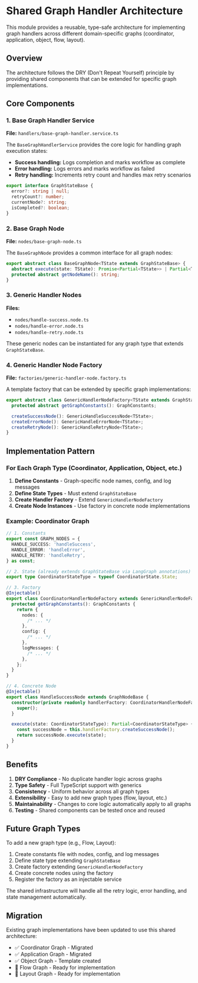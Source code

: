 # Shared Graph Handler Architecture

This module provides a reusable, type-safe architecture for implementing graph handlers across different domain-specific graphs (coordinator, application, object, flow, layout).

## Overview

The architecture follows the DRY (Don't Repeat Yourself) principle by providing shared components that can be extended for specific graph implementations.

## Core Components

### 1. Base Graph Handler Service

**File:** `handlers/base-graph-handler.service.ts`

The `BaseGraphHandlerService` provides the core logic for handling graph execution states:

- **Success handling:** Logs completion and marks workflow as complete
- **Error handling:** Logs errors and marks workflow as failed
- **Retry handling:** Increments retry count and handles max retry scenarios

```typescript
export interface GraphStateBase {
  error?: string | null;
  retryCount?: number;
  currentNode?: string;
  isCompleted?: boolean;
}
```

### 2. Base Graph Node

**File:** `nodes/base-graph-node.ts`

The `BaseGraphNode` provides a common interface for all graph nodes:

```typescript
export abstract class BaseGraphNode<TState extends GraphStateBase> {
  abstract execute(state: TState): Promise<Partial<TState>> | Partial<TState>;
  protected abstract getNodeName(): string;
}
```

### 3. Generic Handler Nodes

**Files:**

- `nodes/handle-success.node.ts`
- `nodes/handle-error.node.ts`
- `nodes/handle-retry.node.ts`

These generic nodes can be instantiated for any graph type that extends `GraphStateBase`.

### 4. Generic Handler Node Factory

**File:** `factories/generic-handler-node.factory.ts`

A template factory that can be extended by specific graph implementations:

```typescript
export abstract class GenericHandlerNodeFactory<TState extends GraphStateBase> {
  protected abstract getGraphConstants(): GraphConstants;

  createSuccessNode(): GenericHandleSuccessNode<TState>;
  createErrorNode(): GenericHandleErrorNode<TState>;
  createRetryNode(): GenericHandleRetryNode<TState>;
}
```

## Implementation Pattern

### For Each Graph Type (Coordinator, Application, Object, etc.)

1. **Define Constants** - Graph-specific node names, config, and log messages
2. **Define State Types** - Must extend `GraphStateBase`
3. **Create Handler Factory** - Extend `GenericHandlerNodeFactory`
4. **Create Node Instances** - Use factory in concrete node implementations

### Example: Coordinator Graph

```typescript
// 1. Constants
export const GRAPH_NODES = {
  HANDLE_SUCCESS: 'handleSuccess',
  HANDLE_ERROR: 'handleError',
  HANDLE_RETRY: 'handleRetry',
} as const;

// 2. State (already extends GraphStateBase via LangGraph annotations)
export type CoordinatorStateType = typeof CoordinatorState.State;

// 3. Factory
@Injectable()
export class CoordinatorHandlerNodeFactory extends GenericHandlerNodeFactory<CoordinatorStateType> {
  protected getGraphConstants(): GraphConstants {
    return {
      nodes: {
        /* ... */
      },
      config: {
        /* ... */
      },
      logMessages: {
        /* ... */
      },
    };
  }
}

// 4. Concrete Node
@Injectable()
export class HandleSuccessNode extends GraphNodeBase {
  constructor(private readonly handlerFactory: CoordinatorHandlerNodeFactory) {
    super();
  }

  execute(state: CoordinatorStateType): Partial<CoordinatorStateType> {
    const successNode = this.handlerFactory.createSuccessNode();
    return successNode.execute(state);
  }
}
```

## Benefits

1. **DRY Compliance** - No duplicate handler logic across graphs
2. **Type Safety** - Full TypeScript support with generics
3. **Consistency** - Uniform behavior across all graph types
4. **Extensibility** - Easy to add new graph types (flow, layout, etc.)
5. **Maintainability** - Changes to core logic automatically apply to all graphs
6. **Testing** - Shared components can be tested once and reused

## Future Graph Types

To add a new graph type (e.g., Flow, Layout):

1. Create constants file with nodes, config, and log messages
2. Define state type extending `GraphStateBase`
3. Create factory extending `GenericHandlerNodeFactory`
4. Create concrete nodes using the factory
5. Register the factory as an injectable service

The shared infrastructure will handle all the retry logic, error handling, and state management automatically.

## Migration

Existing graph implementations have been updated to use this shared architecture:

- ✅ Coordinator Graph - Migrated
- ✅ Application Graph - Migrated
- ✅ Object Graph - Template created
- 🔄 Flow Graph - Ready for implementation
- 🔄 Layout Graph - Ready for implementation
